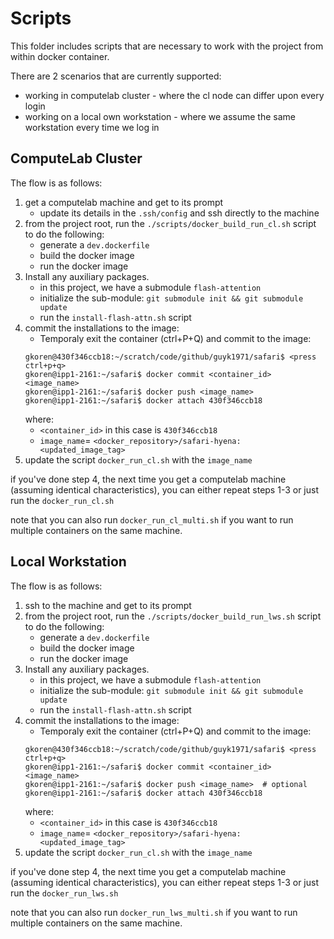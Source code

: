 # Scripts
This folder includes scripts that are necessary to work with the project from within docker container.

There are 2 scenarios that are currently supported:
- working in computelab cluster - where the cl node can differ upon every login
- working on a local own workstation - where we assume the same workstation every time we log in


## ComputeLab Cluster
The flow is as follows:  
1. get a computelab machine and get to its prompt  
    - update its details in the `.ssh/config` and ssh directly to the machine
2. from the project root, run the `./scripts/docker_build_run_cl.sh` script to do the following: 
    - generate a `dev.dockerfile`
    - build the docker image
    - run the docker image
3. Install any auxiliary packages. 
    - in this project, we have a submodule `flash-attention`
    - initialize the sub-module: `git submodule init && git submodule update` 
    - run the `install-flash-attn.sh` script 
4. commit the installations to the image:
    - Temporaly exit the container (ctrl+P+Q) and commit to the image:
    ```
    gkoren@430f346ccb18:~/scratch/code/github/guyk1971/safari$ <press ctrl+p+q>
    gkoren@ipp1-2161:~/safari$ docker commit <container_id> <image_name>
    gkoren@ipp1-2161:~/safari$ docker push <image_name>
    gkoren@ipp1-2161:~/safari$ docker attach 430f346ccb18
    ```
    where:
    - `<container_id>` in this case is `430f346ccb18`  
    - `image_name`= `<docker_repository>/safari-hyena:<updated_image_tag>`  
5. update the script `docker_run_cl.sh` with the `image_name` 

if you've done step 4, the next time you get a computelab machine (assuming identical characteristics), you can either repeat steps 1-3 or just run the `docker_run_cl.sh` 

note that you can also run `docker_run_cl_multi.sh` if you want to run multiple containers on the same machine.


## Local Workstation
The flow is as follows:  
1. ssh to the machine and get to its prompt  
2. from the project root, run the `./scripts/docker_build_run_lws.sh` script to do the following: 
    - generate a `dev.dockerfile`
    - build the docker image
    - run the docker image
3. Install any auxiliary packages. 
    - in this project, we have a submodule `flash-attention`
    - initialize the sub-module: `git submodule init && git submodule update` 
    - run the `install-flash-attn.sh` script 
4. commit the installations to the image:
    - Temporaly exit the container (ctrl+P+Q) and commit to the image:
    ```
    gkoren@430f346ccb18:~/scratch/code/github/guyk1971/safari$ <press ctrl+p+q>
    gkoren@ipp1-2161:~/safari$ docker commit <container_id> <image_name>
    gkoren@ipp1-2161:~/safari$ docker push <image_name>  # optional
    gkoren@ipp1-2161:~/safari$ docker attach 430f346ccb18
    ```
    where:
    - `<container_id>` in this case is `430f346ccb18`  
    - `image_name`= `<docker_repository>/safari-hyena:<updated_image_tag>`  
5. update the script `docker_run_cl.sh` with the `image_name` 

if you've done step 4, the next time you get a computelab machine (assuming identical characteristics), you can either repeat steps 1-3 or just run the `docker_run_lws.sh` 

note that you can also run `docker_run_lws_multi.sh` if you want to run multiple containers on the same machine.



